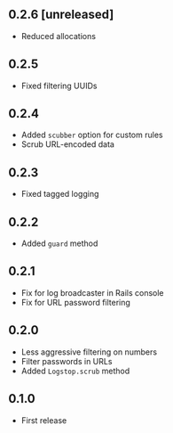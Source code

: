 ## 0.2.6 [unreleased]

- Reduced allocations

## 0.2.5

- Fixed filtering UUIDs

## 0.2.4

- Added `scubber` option for custom rules
- Scrub URL-encoded data

## 0.2.3

- Fixed tagged logging

## 0.2.2

- Added `guard` method

## 0.2.1

- Fix for log broadcaster in Rails console
- Fix for URL password filtering

## 0.2.0

- Less aggressive filtering on numbers
- Filter passwords in URLs
- Added `Logstop.scrub` method

## 0.1.0

- First release
